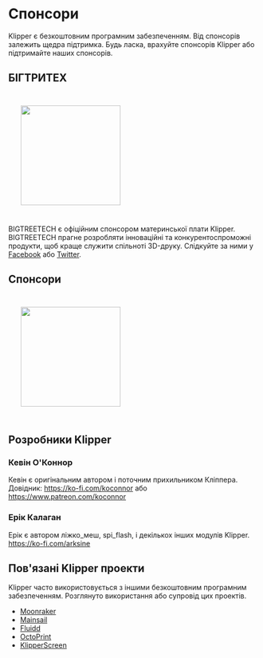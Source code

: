 # Спонсори

Klipper є безкоштовним програмним забезпеченням. Від спонсорів залежить щедра підтримка. Будь ласка, врахуйте спонсорів Klipper або підтримайте наших спонсорів.

## БІГТРИТЕХ

[<img src="./img/sponsors/BTT_BTT.png" width="200" style="margin:25px"/>](https://bigtree-tech.com/collections/all-products)

BIGTREETECH є офіційним спонсором материнської плати Klipper. BIGTREETECH прагне розробляти інноваційні та конкурентоспроможні продукти, щоб краще служити спільноті 3D-друку. Слідкуйте за ними у [Facebook](https://www.facebook.com/BIGTREETECH) або [Twitter](https://twitter.com/BigTreeTech).

## Спонсори

[<img src="./img/sponsors/obico-light-horizontal.png" width="200" style="margin:25px" />](https://obico.io/klipper.html?source=klipper_sponsor)

## Розробники Klipper

### Кевін О'Коннор

Кевін є оригінальним автором і поточним прихильником Кліппера. Довідник: <https://ko-fi.com/koconnor> або <https://www.patreon.com/koconnor>

### Ерік Калаган

Ерік є автором ліжко_меш, spi_flash, і декількох інших модулів Klipper. <https://ko-fi.com/arksine>

## Пов'язані Klipper проекти

Klipper часто використовується з іншими безкоштовним програмним забезпеченням. Розглянуто використання або супровід цих проектів.

* [Moonraker](https://github.com/Arksine/moonraker)
* [Mainsail](https://github.com/mainsail-crew/mainsail)
* [Fluidd](https://github.com/fluidd-core/fluidd)
* [OctoPrint](https://octoprint.org/)
* [KlipperScreen](https://github.com/jordanruthe/KlipperScreen)
